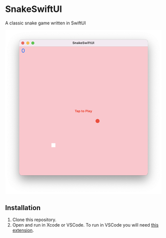# SnakeSwiftUI

A classic snake game written in SwiftUI

![Preview](https://raw.githubusercontent.com/nchlscs/snake-swiftui/3547a9b4d15da02876d24b5cb9644733d776b75c/Preview.png)

## Installation

1. Clone this repository.
1. Open and run in Xcode or VSCode. To run in VSCode you will need [this extension](https://marketplace.visualstudio.com/items?itemName=sswg.swift-lang).